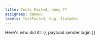 ```yaml
---
title: Tests Failed, obey ??
assignees: damouu
labels: TestFailed, bug, fixCodes
---
```

Here's who did it!: {{ payload.sender.login }}
